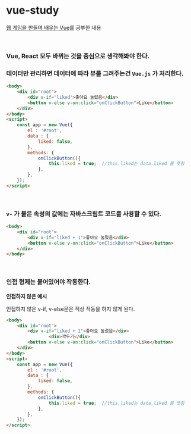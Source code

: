 # vue-study

[웹 게임을 만들며 배우는 Vue](https://www.inflearn.com/course/web-game-vue/dashboard)를 공부한 내용

<br>

### Vue, React 모두 바뀌는 것을 중심으로 생각해봐야 한다.

### 데이터만 관리하면 데이터에 따라 뷰를 그려주는건 `Vue.js` 가 처리한다.

```html
<body>
    <div id="root">
        <div v-if="liked">좋아요 눌렀음</div>
        <button v-else v-on:click="onClickButton">Like</button>
    </div>
</body>
<script>
    const app = new Vue({
        el : '#root',
        data : {
            liked: false,
        },
        methods: {
            onClickButton(){
                this.liked = true;  //this.liked는 data.liked 를 뜻함
            },
        },
    });
</script>
```

<br>

### `v-` 가 붙은 속성의 값에는 자바스크립트 코드를 사용할 수 있다.

```html
<body>
    <div id="root">
        <div v-if="liked + 1">좋아요 눌렀음</div>
        <button v-else v-on:click="onClickButton">Like</button>
    </div>
</body>
```

<br>

### 인접 형제는 붙어있어야 작동한다.

**인접하지 않은 예시**

인접하지 않은 v-if, v-else문은 적상 작동을 하지 않게 된다.

```html
<body>
    <div id="root">
        <div v-if="liked + 1">좋아요 눌렀음</div>
				<div>깍두기</div>
        <button v-else v-on:click="onClickButton">Like</button>
    </div>
</body>
<script>
    const app = new Vue({
        el : '#root',
        data : {
            liked: false,
        },
        methods: {
            onClickButton(){
                this.liked = true;  //this.liked는 data.liked 를 뜻함
            },
        },
    });
</script>
```